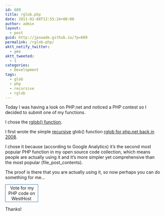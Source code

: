 ```yaml
---
id: 689
title: rglob.php
date: 2011-02-08T12:55:24+00:00
author: admin
layout:
  - post
guid: http://jpswade.github.io/?p=689
permalink: /rglob-php/
aktt_notify_twitter:
  - yes
aktt_tweeted:
  - 1
categories:
  - Development
tags:
  - glob
  - php
  - recursive
  - rglob
---
```

<p class="lead">
  Today I was having a look on PHP.net and noticed a PHP contest so I decided to submit one of my functions.
</p>

I chose the [rglob() function](http://code.google.com/p/hm2k/source/browse/trunk/code/php/functions/rglob.php).

<!--more-->

I first wrote the simple [recursive](http://www.google.co.uk/search?&q=recursion) glob() function [rglob for php.net back in 2008](http://www.php.net/manual/en/function.glob.php#87221).

I chose it because (according to Google Analytics) it&#8217;s the second most popular PHP function in my open source code collection, which means people are actually using it and it&#8217;s more simpler yet comprehensive than the most popular (file\_post\_contents).

The proof is there that you are actually using it, so now perhaps you can do something for me&#8230;

<div style="border: 1px solid #2D73A5; padding: 2px; width: 100px; text-align: center;">
  <a style="text-decoration: none;" href="http://projects.westhost.com/contest/php/function/rglob/123"><img src="http://projects.westhost.com/contest/php/images/thumb.png" alt="" /><br /> <span style="padding: 2px;">Vote for my PHP code on WestHost</span></a>
</div>

Thanks!